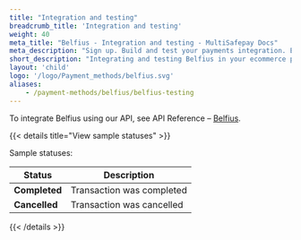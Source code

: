 ```yaml
---
title: "Integration and testing"
breadcrumb_title: 'Integration and testing'
weight: 40
meta_title: "Belfius - Integration and testing - MultiSafepay Docs"
meta_description: "Sign up. Build and test your payments integration. Explore our products and services. Use our API Reference, SDKs, and wrappers. Get support."
short_description: "Integrating and testing Belfius in your ecommerce platform"
layout: 'child'
logo: '/logo/Payment_methods/belfius.svg'
aliases:
    - /payment-methods/belfius/belfius-testing
---
```


To integrate Belfius using our API, see API Reference – [Belfius](/api/#belfius).

{{< details title="View sample statuses" >}}

Sample statuses:

 Status    | Description              |
| --------- | ------------------------ |
| **Completed** | Transaction was completed |
| **Cancelled** | Transaction was cancelled 

{{< /details >}}